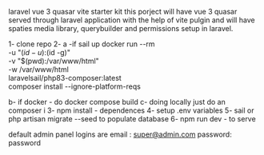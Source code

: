 laravel vue 3 quasar vite starter kit 
this porject will have vue 3 quasar served through laravel application with the help of vite pulgin and will have spaties 
media library, querybuilder and permissions setup in laravel.

1- clone repo
2- 
  a -if sail up
   docker run --rm \
    -u "$(id -u):$(id -g)" \
    -v "$(pwd):/var/www/html" \
    -w /var/www/html \
    laravelsail/php83-composer:latest \
    composer install --ignore-platform-reqs
    
   b- if docker - do docker compose build
   c- doing locally just do an composer i 
3- npm install - dependences
4- setup .env variables
5- sail or php artisan migrate --seed to populate database
6- npm run dev - to serve

default admin panel logins are 
email : super@admin.com
password: password
